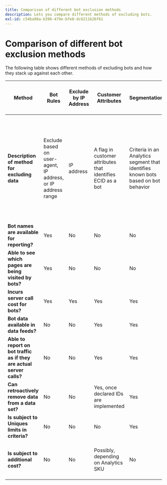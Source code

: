 ```yaml
---
title: Comparison of different bot exclusion methods
description: Lets you compare different methods of excluding bots.
exl-id: c54ba98a-b396-479e-bfe8-dc6211b26f61
---
```

# Comparison of different bot exclusion methods

The following table shows different methods of excluding bots and how they stack up against each other.

| Method | Bot Rules | Exclude by IP Address | Customer Attributes | Segmentation | 3-rd party scoring + Segmentation | Suppress Server Call​​ for Bots at Runtime | Custom DB VISTA rule |
| --- | --- | --- | --- | --- | --- | --- | --- |
| **Description of method for excluding data** | ​Exclude based on user-agent, IP address, or IP address range | IP address | ​A flag in customer attributes that identifies ECID as a bot | ​Criteria in an Analytics segment that identifies known bots based on bot behavior | ​A 3rd party such as [Perimeter X](https://www.perimeterx.com) or [Akamai Bot Manager](https://www.akamai.com/us/en/products/security/bot-manager.jsp) assigns each page view a score on how likely it is to be a bot. Score is sent into Analytics and segments can be used to filter data out based on the score. | ​Client-side logic stops the Analytics server call from being executed for bots. | ​A VISTA rule will move traffic from bots that meet certain criteria to a separate report suite. |
| **​Bot names are available for reporting?** | Yes | No | No | No | No | No | Yes |
| **​Able to see which pages are being visited by bots?** | Yes | No | No | No | Yes | No | Yes |
| ​**Incurs server call cost for bots?** | Yes | Yes | Yes | Yes | Yes | No | Yes |
| **Bot data available in data feeds?** | No | No | Yes | Yes | Yes | No | Yes |
| **Able to ​report on bot traffic as if they are actual server calls?** | No | No | Yes | Yes | Yes | Yes | No |
| **Can retroactively remove data from a data set?** | No | No | ​Yes, once declared IDs are implemented | Yes | Yes, once scores are implemented | No | No |
| **Is subject to Uniques limits in criteria?** | No | No | No | Yes | No | No | No |
| **Is s​ubject to additional cost?** | No | No | ​Possibly, depending on Analytics SKU | No | Yes | No | ​Yes - cost to implement and maintain a VISTA rule |
